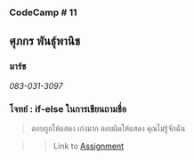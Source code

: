 ### CodeCamp # 11  

## **ศุภกร พันธุ์พานิช**  
### มาร์ช
*083-031-3097*  

### โจทย์ : if-else ในการเขียนถามชื่อ
> ตอบถูกให้แสดง เก่งมาก
> ตอบผิดให้แสดง คุณไม่รู้จักฉัน

>> Link to [Assignment]()
